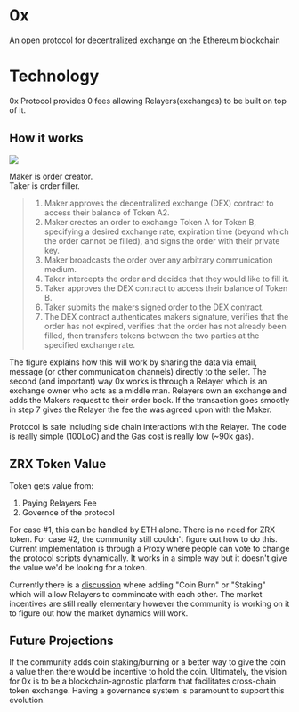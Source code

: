# 0x

An open protocol for decentralized exchange on the Ethereum blockchain



# Technology
0x Protocol provides 0 fees allowing Relayers(exchanges) to be built on top of it.

## How it works
![](https://image.prntscr.com/image/Uc8q7JRHTFKKsU5pC8qyxw.png)

Maker is order creator.  
Taker is order filler.  

> 1. Maker approves the decentralized exchange (DEX) contract to access their balance of Token A2.
> 2. Maker creates an order to exchange Token A for Token B, specifying a desired exchange rate, expiration time (beyond which the order cannot be filled), and signs the order with their private key.
> 3. Maker broadcasts the order over any arbitrary communication medium.
> 4. Taker intercepts the order and decides that they would like to fill it.
> 5. Taker approves the DEX contract to access their balance of Token B.
> 6. Taker submits the makers signed order to the DEX contract.
> 7. The DEX contract authenticates makers signature, verifies that the order has not expired, verifies that the order has not already been filled, then transfers tokens between the two parties at the specified exchange rate.

The figure explains how this will work by sharing the data via email, message (or other communication channels) directly to the seller. The second (and important) way 0x works is through a Relayer which is an exchange owner who acts as a middle man. Relayers own an exchange and adds the Makers request to their order book. If the transaction goes smootly in step 7 gives the Relayer the fee the was agreed upon with the Maker.

Protocol is safe including side chain interactions with the Relayer. The code is really simple (100LoC) and the Gas cost is really low (~90k gas).

## ZRX Token Value
Token gets value from:  
1) Paying Relayers Fee
2) Governce of the protocol

For case #1, this can be handled by ETH alone. There is no need for ZRX token. For case #2, the community still couldn't figure out how to do this. Current implementation is through a Proxy where people can vote to change the protocol scripts dynamically. It works in a simple way but it doesn't give the value we'd be looking for a token.

Currently there is a [discussion](https://forum.0xproject.com/t/fee-sharing-and-networked-liquidity-in-the-open-orderbook-model/31) where adding "Coin Burn" or "Staking" which will allow Relayers to commincate with each other. The market incentives are still really elementary however the community is working on it to figure out how the market dynamics will work. 

## Future Projections
If the community adds coin staking/burning or a better way to give the coin a value then there would be incentive to hold the coin. Ultimately, the vision for 0x is to be a blockchain-agnostic platform that facilitates cross-chain token exchange. Having a governance system is paramount to support this evolution.

